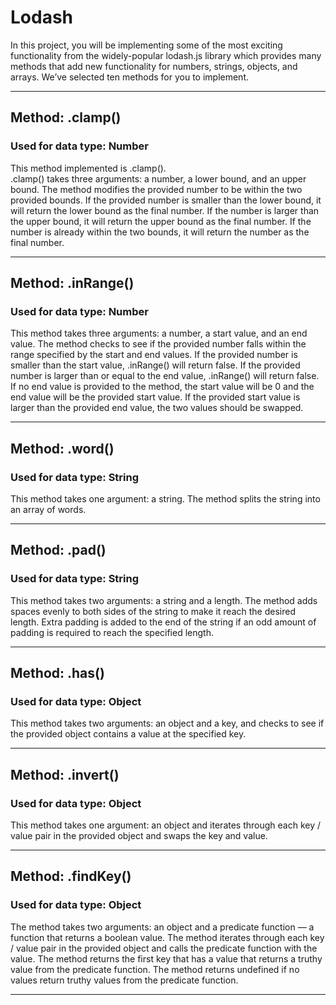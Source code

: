 # Lodash

In this project, you will be implementing some of the most exciting functionality from the widely-popular lodash.js library which provides many methods that add new functionality for numbers, strings, objects, and arrays.
We’ve selected ten methods for you to implement.

---


## Method: .clamp()
### Used for data type: Number

This method implemented is .clamp(). <br>
.clamp() takes three arguments: a number, a lower bound, and an upper bound. The method modifies the provided number to be within the two provided bounds. If the provided number is smaller than the lower bound, it will return the lower bound as the final number. If the number is larger than the upper bound, it will return the upper bound as the final number. If the number is already within the two bounds, it will return the number as the final number.

---

## Method: .inRange()
### Used for data type: Number

This method takes three arguments: a number, a start value, and an end value. The method checks to see if the provided number falls within the range specified by the start and end values. If the provided number is smaller than the start value, .inRange() will return false. If the provided number is larger than or equal to the end value, .inRange() will return false. If no end value is provided to the method, the start value will be 0 and the end value will be the provided start value. If the provided start value is larger than the provided end value, the two values should be swapped. 

---

## Method: .word()
### Used for data type: String

This method takes one argument: a string. The method splits the string into an array of words.

---

## Method: .pad() 
### Used for data type: String

This method takes two arguments: a string and a length. The method adds spaces evenly to both sides of the string to make it reach the desired length. Extra padding is added to the end of the string if an odd amount of padding is required to reach the specified length. 

---

## Method: .has()
### Used for data type: Object

This method takes two arguments: an object and a key, and checks to see if the provided object contains a value at the specified key.

---


## Method: .invert()
### Used for data type: Object

This method takes one argument: an object and iterates through each key / value pair in the provided object and swaps the key and value.

---

## Method: .findKey()
### Used for data type: Object

The method takes two arguments: an object and a predicate function — a function that returns a boolean value. The method  iterates through each key / value pair in the provided object and calls the predicate function with the value. The method returns the first key that has a value that returns a truthy value from the predicate function. The method returns undefined if no values return truthy values from the predicate function.

---


